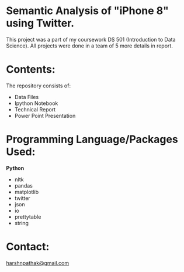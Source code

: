 # Semantic Analysis of "iPhone 8" using Twitter.
This project was a part of my coursework DS 501 (Introduction to Data Science). All projects were done in a team of 5 more details in report. 


# Contents: 
The repository consists of:
*	Data Files
* Ipython Notebook
* Technical Report
* Power Point Presentation

# Programming Language/Packages Used:
**Python**
* nltk
* pandas
* matplotlib
* twitter
* json
* io
* prettytable
* string


# Contact:
harshnpathak@gmail.com
